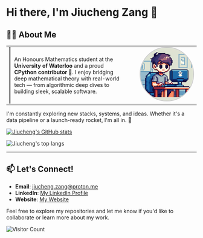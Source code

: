 # Hi there, I'm Jiucheng Zang 👋

## 👨‍💻 About Me

<table>
  <tr>
    <td style="padding-right: 20px; vertical-align: top;">
      <div style="padding: 10px; border-left: 4px solid #888;">
        <p>
          An Honours Mathematics student at the 
          <strong>University of Waterloo</strong> and a proud <strong>CPython contributor</strong> 🐍.
          I enjoy bridging deep mathematical theory with real-world tech — from algorithmic deep dives
          to building sleek, scalable software.
        </p>
      </div>
</td>
    <td align="right" width="160" style="vertical-align: top;">
      <img src="person.png" alt="Profile" width="140" style="border-radius: 50%; object-fit: cover; border: 2px solid #ccc;">
    </td>
  </tr>
</table>


I'm constantly exploring new stacks, systems, and ideas. Whether it's a data pipeline or a launch-ready rocket, I'm all in. 🚀

[![Jiucheng's GitHub stats](https://github-readme-stats.vercel.app/api?username=zangjiucheng&theme=merko)](https://github.com/anuraghazra/github-readme-stats)

![Jiucheng's top langs](https://github-readme-stats.vercel.app/api/top-langs?username=zangjiucheng&hide=tex,jupyter%20notebook,mdx,scss&layout=compact&theme=merko)

---

<!--

## 💼 Experience

### Waterloo Rocketry
- **Title**: Software Team Lead 
- [**Team Website**](https://www.waterloorocketry.com/)
- **Duration**: Mar 2024 - Present
- **Responsibilities**: 
  - Launched the first bipropellant liquid-fueled rocket “Borealis” in Canada. (First place for LC 2024 advanced category)
  - Implemented Interamap for tracking and predicting landing coordinate of rocket.
  - Contributed to a real-time rocket launch analysis system [omnibus](https://github.com/waterloo-rocketry/omnibus) with CAN Bus and PyQt GUI.

<p align="center">
  <a href="https://youtu.be/65qts5k77M0?si=intDiXZsGKQyY_XV">
    <img src="https://i.ytimg.com/vi/65qts5k77M0/hq720.jpg" width="50%" height="50%">
  </a>
</p>


### MME IST Department, University of Waterloo
- **Title**: Software Engineer
- **Duration**: Oct 2024 - Present
- **Key Achievements and Responsibilities**:
  - Redesigned the Student Information data warehouse with scalable front-end/back-end separation.
  - Tested RESTful APIs for seamless integration between components.
  - Built an intuitive and responsive front-end using Vue.js, improving UI / UX.

### Minoh Company
- **Title**: Data Scientist
- **Duration**: Apr 2024 – Aug 2024
- **Responsibilities**:
  - Analyzed social media data to identify market trends.

### Vanier Robotics Teams
- **Title**: Software Engineer
- **Duration**: Aug 2022 – Aug 2023
- **Responsibilities**:
  - Implement C++ standard libraries for Arduino avr-gcc compiler.
  - Optimized the DevOps workflow for the entire team.

---

## 🎓 Education

- **University of Waterloo**
  - Bachelor of Honours Mathematics (Combination Optimization)
  - Expected Graduation: Aug. 2023 - Apr. 2028
  - Relevant Courses:
    - (CS) Data Structures and Algorithms, Operating Systems, Database Systems, Artificial Intelligence
    - (MATH) Discrete Mathematics, Linear Algebra, Optimization, Combination, Graph, Group

- **Vanier CÉGEP**
  - Computer Science and Mathematics
  - Graduate: Aug 2022 - Aug 2023
  - Relevant Courses:  Data Structures & Object-Oriented Programming

---

-->

## 📫 Let's Connect!

- **Email**: [jiucheng.zang@proton.me](mailto:jiucheng.zang@proton.me)
- **LinkedIn**: [My LinkedIn Profile](https://www.linkedin.com/in/jiucheng-zang-20940724a/)
- **Website**: [My Website](https://zangjiucheng.github.io/blog.page/)

Feel free to explore my repositories and let me know if you'd like to collaborate or learn more about my work. 

![Visitor Count](https://visitor-badge.laobi.icu/badge?page_id=zangjiucheng.zangjiucheng)
